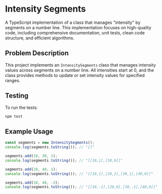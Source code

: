 # Intensity Segments

A TypeScript implementation of a class that manages "intensity" by segments on a number line. This implementation focuses on high-quality code, including comprehensive documentation, unit tests, clean code structure, and efficient algorithms.

## Problem Description

This project implements an `IntensitySegments` class that manages intensity values across segments on a number line. 
All intensities start at 0, and the class provides methods to update or set intensity values for specified ranges.


## Testing

To run the tests:

```bash
npm test
```


## Example Usage

```typescript
const segments = new IntensitySegments();
console.log(segments.toString()); // "[]"

segments.add(10, 30, 1);
console.log(segments.toString()); // "[[10,1],[30,0]]"

segments.add(20, 40, 1); 
console.log(segments.toString()); // "[[10,1],[20,2],[30,1],[40,0]]"

segments.add(10, 40, -2);
console.log(segments.toString()); // "[[10,-1],[20,0],[30,-1],[40,0]]"
```
